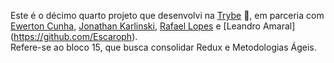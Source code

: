 Este é o décimo quarto projeto que desenvolvi na [Trybe](https://www.betrybe.com/) :rocket:, em parceria com [Ewerton Cunha](https://github.com/EwertonJuan),
[Jonathan Karlinski](https://github.com/jonathankarlinski), [Rafael Lopes](https://github.com/Rafaelflopes152) e [Leandro Amaral]
(https://github.com/Escaroph).
<br>
Refere-se ao bloco 15, que busca consolidar Redux e Metodologias Ágeis.
